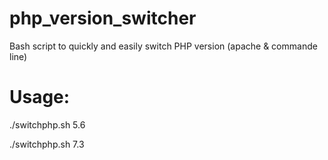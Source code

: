 # php_version_switcher
Bash script to quickly and easily switch PHP version (apache & commande line)

# Usage:
./switchphp.sh 5.6             
             
./switchphp.sh 7.3
